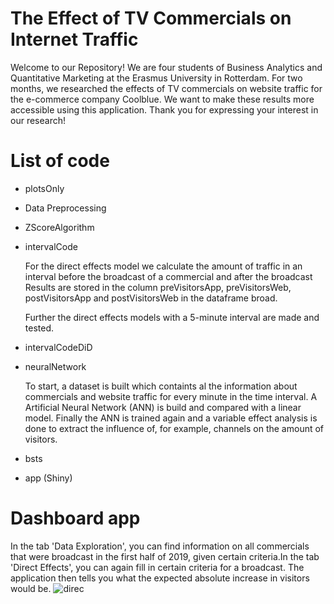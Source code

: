 # The Effect of TV Commercials on Internet Traffic
Welcome to our Repository! We are four students of Business Analytics and Quantitative Marketing at the Erasmus University in Rotterdam. For two months, we researched the effects of TV commercials on website traffic for the e-commerce company Coolblue. We want to make these results more accessible using this application. Thank you for expressing your interest in our research!

# List of code
* plotsOnly
* Data Preprocessing

* ZScoreAlgorithm
  
* intervalCode

   For the direct effects model we calculate the amount of traffic in an interval before the broadcast of a commercial and after the broadcast Results are stored in the column preVisitorsApp, preVisitorsWeb, postVisitorsApp and postVisitorsWeb in the dataframe broad.
   
   Further the direct effects models with a 5-minute interval are made and tested.
   
* intervalCodeDiD   
* neuralNetwork

   To start, a dataset is built which containts al the information about commercials and website traffic for every minute in the time interval. A Artificial Neural Network (ANN) is build and compared with a linear model. Finally the ANN is trained again and a variable effect analysis is done to extract the influence of, for example, channels on the amount of visitors. 
* bsts
* app (Shiny)

# Dashboard app
In the tab 'Data Exploration', you can find information on all commercials that were broadcast in the first half of 2019, given certain criteria.In the tab 'Direct Effects', you can again fill in certain criteria for a broadcast. The application then tells you what the expected absolute increase in visitors would be. ![direc](https://user-images.githubusercontent.com/16563680/111459485-03a5db00-871b-11eb-949e-b1878a3664ec.png)
